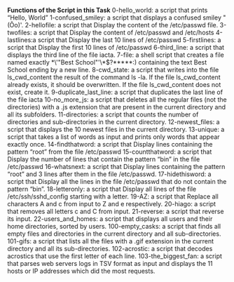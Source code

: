 **Functions of the Script in this Task**
0-hello_world: a script that prints “Hello, World”
1-confused_smiley:  a script that displays a confused smiley "(Ôo)'.
2-hellofile: a script that Display the content of the /etc/passwd file.
3-twofiles: a script that Display the content of /etc/passwd and /etc/hosts
4-lastlines:a script that Display the last 10 lines of /etc/passwd
5-firstlines: a script that Display the first 10 lines of /etc/passwd
6-third_line:  a script that displays the third line of the file iacta.
7-file: a shell script that creates a file named exactly \*\\'"Best School"\'\\*$\?\*\*\*\*\*:) containing the text Best School ending by a new line.
8-cwd_state: a script that writes into the file ls_cwd_content the result of the command ls -la. If the file ls_cwd_content already exists, it should be overwritten. If the file ls_cwd_content does not exist, create it.
9-duplicate_last_line: a script that duplicates the last line of the file iacta
10-no_more_js: a script that deletes all the regular files (not the directories) with a .js extension that are present in the current directory and all its subfolders.
11-directories: a script that counts the number of directories and sub-directories in the current directory.
12-newest_files: a script that displays the 10 newest files in the current directory.
13-unique: a script that takes a list of words as input and prints only words that appear exactly once.
14-findthatword: a script that Display lines containing the pattern “root” from the file /etc/passwd
15-countthatword: a script that  Display the number of lines that contain the pattern “bin” in the file /etc/passwd
16-whatsnext: a script that  Display lines containing the pattern “root” and 3 lines after them in the file /etc/passwd.
17-hidethisword: a script that Display all the lines in the file /etc/passwd that do not contain the pattern “bin”.
18-letteronly: a script that Display all lines of the file /etc/ssh/sshd_config starting with a letter.
19-AZ: a script that Replace all characters A and c from input to Z and e respectively.
20-hiago: a script that removes all letters c and C from input.
21-reverse: a script that reverse its input.
22-users_and_homes: a script that displays all users and their home directories, sorted by users.
100-empty_casks: a script that finds all empty files and directories in the current directory and all sub-directories.
101-gifs: a script that lists all the files with a .gif extension in the current directory and all its sub-directories.
102-acrostic: a script that decodes acrostics that use the first letter of each line.
103-the_biggest_fan: a script that parses web servers logs in TSV format as input and displays the 11 hosts or IP addresses which did the most requests.
